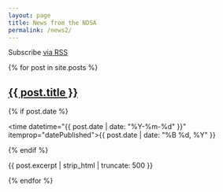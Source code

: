 ```yaml
---
layout: page
title: News from the NDSA
permalink: /news2/
---
```

<style>
.articles {
  display: grid;
  grid-column-gap:15px;
  grid-template-columns: repeat(auto-fit, minmax(300px, 1fr));
}
article p {
  width:90%;
}
</style>

 <p class="rss-subscribe">Subscribe <a href="{{ "/feed.xml" | prepend: site.baseurl }}">via RSS <i class="fa fa-rss"></i></a></p>
<div class="articles">
{% for post in site.posts %}
<article  itemscope itemtype="http://schema.org/Article">
  <h2 class="post-title" itemprop="name"><a href="{{ site.url }}{{ post.url }}">{{ post.title }}</a></h2>

  {% if post.date %}<p class="entry-date date published"><time datetime="{{ post.date | date: "%Y-%m-%d" }}" itemprop="datePublished">{{ post.date | date: "%B %d, %Y" }}</time></p>{% endif %}
  <p class="post-excerpt" itemprop="description">{{ post.excerpt | strip_html | truncate: 500 }}</p>
</article>
{% endfor %}
</div>